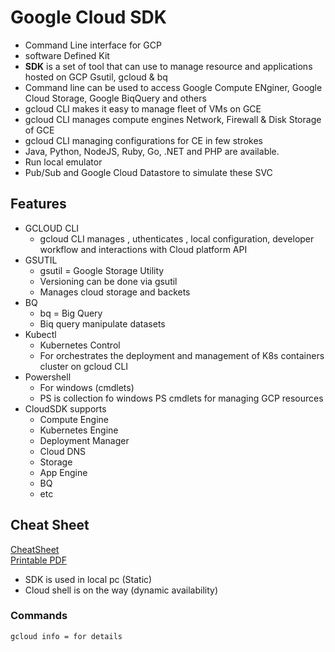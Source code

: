 # Google Cloud SDK

- Command Line interface for GCP
- software Defined Kit
- **SDK** is a set of tool that can use to manage resource and applications hosted on GCP
Gsutil, gcloud & bq
- Command line can be used to access Google Compute ENginer, Google Cloud Storage, Google BiqQuery and others
- gcloud CLI makes it easy to manage fleet of VMs on GCE
- gcloud CLI manages compute engines Network, Firewall & Disk Storage  of GCE
- gcloud CLI managing configurations for CE in few strokes
- Java, Python, NodeJS, Ruby, Go, .NET and PHP are available.
- Run local emulator
- Pub/Sub and Google Cloud Datastore to simulate these SVC 


## Features 
- GCLOUD  CLI
  - gcloud CLI manages , uthenticates , local configuration, developer workflow and interactions with Cloud platform API
- GSUTIL
  - gsutil = Google Storage Utility
  - Versioning can be done via gsutil
  - Manages cloud storage and backets
- BQ
  - bq = Big Query
  - Biq query manipulate datasets
- Kubectl 
  - Kubernetes Control
  - For orchestrates the deployment and management of K8s containers cluster on gcloud CLI
- Powershell
  - For windows (cmdlets)
  - PS is collection fo windows PS cmdlets for managing GCP resources
- CloudSDK supports 
  - Compute Engine
  - Kubernetes Engine 
  - Deployment Manager 
  - Cloud DNS
  - Storage
  - App Engine
  - BQ
  - etc

## Cheat Sheet

[CheatSheet](https://cloud.google.com/sdk/docs/cheatsheet) </br>
[Printable PDF](https://cloud.google.com/sdk/docs/images/gcloud-cheat-sheet.pdf)

<object data="https://cloud.google.com/sdk/docs/images/gcloud-cheat-sheet.pdf" type="application/pdf" width="700px" height="700px">
  </object>

- SDK is used in local pc (Static) 
- Cloud shell is on the way (dynamic availability)


### Commands

`gcloud info = for details`
